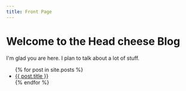 ```yaml
---
title: Front Page
---
```

# Welcome to the Head cheese Blog

I'm glad you are here. I plan to talk about a lot of stuff.


<ul>
  {% for post in site.posts %}
    <li>
      <a href="{{ post.url }}">{{ post.title }}</a>
    </li>
  {% endfor %}
</ul>
